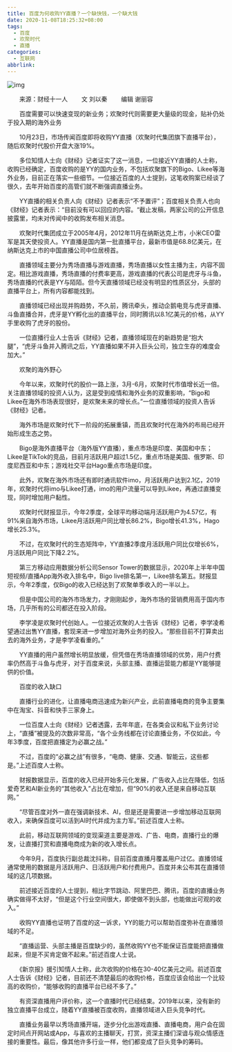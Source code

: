 ```yaml
---
title: 百度为何收购YY直播？一个缺快钱，一个缺大钱
date: 2020-11-08T18:25:32+08:00
tags:
  - 百度
  - 欢聚时代
  - 直播
categories:
  - 互联网
abbrlink:
---
```


![img](https://cdn.jsdelivr.net/gh/yakeing/Documentation@main/Hexo/images/6e28-kcaeqzx1528307.jpg)

　　来源：财经十一人
　　文
刘以秦
　　编辑
谢丽容

　　百度需要可以快速变现的新业务；欢聚时代则需要更大量级的现金，贴补仍处于投入期的海外业务

　　10月23日，市场传闻百度即将收购YY直播（欢聚时代集团旗下直播平台），随后欢聚时代股价开盘大涨19%。

　　多位知情人士向《财经》记者证实了这一消息，一位接近YY直播的人士称，收购已经确定，百度收购的是YY的国内业务，不包括欢聚旗下的Bigo、Likee等海外业务，目前正在落实一些细节。一位接近百度的人士提到，这笔收购案已经谈了很久，去年开始百度的高管们就不断强调直播业务。

　　YY直播的相关负责人向《财经》记者表示“不予置评”；百度相关负责人也向《财经》记者表示：“目前没有可以回应的内容。“截止发稿，两家公司的公开信息披露里，均未对传闻中的收购发布相关消息。

　　欢聚时代集团成立于2005年4月，2012年11月在纳斯达克上市，小米CEO雷军是其天使投资人。YY直播是国内第一批直播平台，最新市值是68.8亿美元，在纳斯达克上市的中国直播公司中位居榜首。

　　直播领域主要分为秀场直播与游戏直播，秀场直播以女性主播为主，内容不固定。相比游戏直播，秀场直播的付费率更高，游戏直播的代表公司是虎牙与斗鱼，秀场直播的代表是YY与陌陌。但今天直播领域已经没有明显的性质区分，头部的直播平台上，所有内容都能找到。

　　直播领域已经出现并购趋势，不久前，腾讯牵头，推动企鹅电竞与虎牙直播、斗鱼直播合并，虎牙是YY孵化出的直播平台，同时腾讯以8.1亿美元的价格，从YY手里收购了虎牙的股份。

　　一位直播行业人士告诉《财经》记者，直播领域现在的新趋势是“抱大腿”，“虎牙斗鱼并入腾讯之后，YY直播如果不并入巨头公司，独立生存的难度会加大。”

　　欢聚的海外野心

　　今年以来，欢聚时代的股价一路上涨，3月-6月，欢聚时代市值增长近一倍。关注直播领域的投资人认为，这是受到疫情和海外业务的双重影响，“Bigo和Likee在海外市场表现很好，是欢聚未来的增长点。”一位直播领域的投资人告诉《财经》记者。

　　海外市场是欢聚时代下一阶段的拓展重镇，而且欢聚时代在海外的布局已经开始形成生态之势。

　　Bigo是海外直播平台（海外版YY直播），重点市场是印度、美国和中东；Likee是TikTok的竞品，目前月活跃用户超过1.5亿，重点市场是美国、俄罗斯、印度尼西亚和中东；游戏社交平台Hago重点市场是印度。

　　此外，欢聚在海外市场还有即时通讯软件imo，月活跃用户达到2.1亿，2019年，欢聚时代将imo与Likee打通，imo的用户流量可以导到Likee，再通过直播变现，同时增加用户黏性。

　　欢聚时代财报显示，今年2季度，全球平均移动端月活跃用户为4.57亿，有91%来自海外市场，Likee月活跃用户同比增长86.2%，Bigo增长41.3%，Hago增长25.3%。

　　不过，在欢聚时代的生态矩阵中，YY直播2季度月活跃用户同比仅增长6%，月活跃用户同比下降2.2%。

　　第三方移动应用数据分析公司Sensor Tower的数据显示，2020年上半年中国短视频/直播App海外收入排名中，Bigo live排名第一，Likee排名第五。财报显示，今年2季度，仅Bigo的收入已经达到了欢聚单季收入的一半以上。

　　但是中国公司的海外市场发力，才刚刚起步，海外市场的营销费用高于国内市场，几乎所有的公司都还在投入阶段。

　　李学凌是欢聚时代创始人。一位接近欢聚的人士告诉《财经》记者，李学凌希望通过出售YY直播，套现来进一步增加对海外业务的投入。“那些目前不打算卖出去的海外业务，才是李学凌看重的。”

　　YY直播的用户虽然增长明显放缓，但凭借在秀场直播领域的优势，用户付费率仍然高于斗鱼与虎牙，对于百度来说，头部主播、直播运营能力都是YY能够提供的价值。

　　百度的收入缺口

　　直播行业的进化，让直播电商迅速成为新兴产业，此前直播电商的竞争主要集中在淘宝、抖音和快手三家身上。

　　一位百度人士向《财经》记者透露，去年年底，在各类会议和私下业务讨论上，“直播”被提及的次数非常高，“各个业务线都在讨论直播业务，不仅如此，今年3季度，百度把直播定为必赢之战。”

　　不过，百度的“必赢之战”有很多，“电商、健康、交通、智能云，这些都是。”上述百度人士称。

　　财报数据显示，百度的收入已经开始多元化发展，广告收入占比在降低，包括爱奇艺和AI新业务的“其他收入”占比在增加，但“90%的收入还是来自移动互联网。”

　　“尽管百度对外一直在强调新技术、AI，但是还是需要进一步增加移动互联网收入，来确保百度可以活到AI时代并成为主力军。”前述百度人士称。

　　此前，移动互联网领域的变现渠道主要是游戏、广告、电商，直播行业的爆发，让直播打赏和直播电商成为新的收入增长点。

　　今年9月，百度执行副总裁沈抖称，目前百度直播月覆盖用户过亿。直播领域通常使用的数据是月活跃用户、日活跃用户和付费用户。百度并未公布其在直播领域的这几项数据。

　　前述接近百度的人士提到，相比字节跳动、阿里巴巴、腾讯，百度的直播业务确实做得不太好，“但是这个行业空间很大，即使做不到头部，也能做出可观的收入。”

　　收购YY直播也证明了百度的这一诉求，YY的能力可以帮助百度弥补在直播领域的不足。

　　“直播运营、头部主播是百度缺少的，虽然收购YY也不能保证百度能把直播做起来，但是不买肯定做不起来。”前述百度人士说。

　　《新京报》援引知情人士称，此次收购的价格在30-40亿美元之间。前述百度人士告诉《财经》记者，目前还不清楚最后的收购价格，百度应该会给出一个比较高的收购价，“能够收购的直播平台已经不多了。”

　　有资深直播用户评价称，这一个直播时代已经结束。2019年以来，没有新的独立直播平台成立，随着YY直播被百度收购，直播领域进入巨头竞争时代。

　　直播业务最早以秀场直播开端，逐步分化出游戏直播、直播电商，用户会在固定时间点开网站或App，与喜欢的主播聊天，打赏，资深主播们深谙与观众情感连接的重要性。最后，像其他许多行业一样，他们都变成了巨头竞争的筹码。